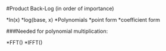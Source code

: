 #Product Back-Log
(in order of importance)


*ln(x)
    *log(base, x)
*Polynomials
    *point form
    *coefficient form

###Needed for polynomial multiplication:

*FFT()
*IFFT()
